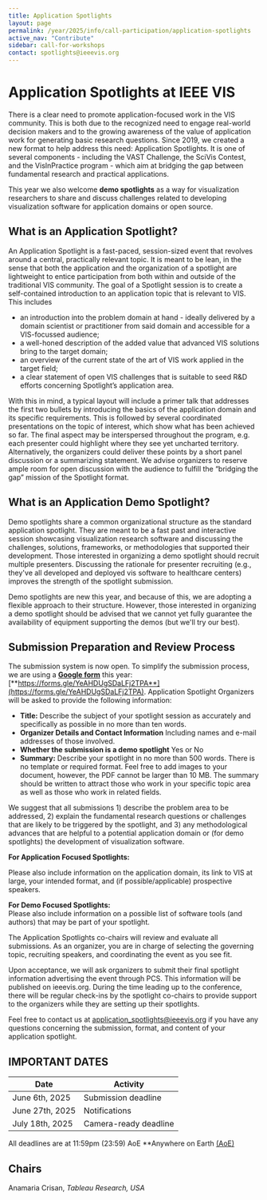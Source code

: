 ```yaml
---
title: Application Spotlights
layout: page
permalink: /year/2025/info/call-participation/application-spotlights
active_nav: "Contribute"
sidebar: call-for-workshops
contact: spotlights@ieeevis.org
---
```



# Application Spotlights at IEEE VIS

There is a clear need to promote application-focused work in the VIS community. This is both due to the recognized need to engage real-world decision makers and to the growing awareness of the value of application work for generating basic research questions. Since 2019, we created a new format to help address this need: Application Spotlights. It is one of several components - including the VAST Challenge, the SciVis Contest, and the VisInPractice program - which aim at bridging the gap between fundamental research and practical applications.

This year we also welcome **demo spotlights** as a way for visualization researchers to share and discuss challenges related to developing visualization software for application domains or open source.


## What is an Application Spotlight?

An Application Spotlight is a fast-paced, session-sized event that revolves around a central, practically relevant topic. It is meant to be lean, in the sense that both the application and the organization of a spotlight are lightweight to entice participation from both within and outside of the traditional VIS community. The goal of a Spotlight session is to create a self-contained introduction to an application topic that is relevant to VIS. This includes

-   an introduction into the problem domain at hand - ideally delivered by a domain scientist or practitioner from said domain and accessible for a VIS-focussed audience;
-   a well-honed description of the added value that advanced VIS solutions bring to the target domain;
-   an overview of the current state of the art of VIS work applied in the target field;
-   a clear statement of open VIS challenges that is suitable to seed R&D efforts concerning Spotlight’s application area.

With this in mind, a typical layout will include a primer talk that addresses the first two bullets by introducing the basics of the application domain and its specific requirements. This is followed by several coordinated presentations on the topic of interest, which show what has been achieved so far. The final aspect may be interspersed throughout the program, e.g. each presenter could highlight where they see yet uncharted territory. Alternatively, the organizers could deliver these points by a short panel discussion or a summarizing statement. We advise organizers to reserve ample room for open discussion with the audience to fulfill the “bridging the gap” mission of the Spotlight format.

## What is an Application Demo Spotlight?
Demo spotlights share a common organizational structure as the standard application spotlight. They are meant to be a fast past and interactive session showcasing visualization research software and discussing the challenges, solutions, frameworks, or methodologies that supported their development.  Those interested in organizing a demo spotlight should recruit multiple presenters. Discussing the rationale for presenter recruiting (e.g., they've all developed and deployed vis software to healthcare centers) improves the strength of the spotlight submission.

Demo spotlights are new this year, and because of this, we are adopting a flexible approach to their structure. However, those interested in organizing a demo spotlight should be advised that we cannot yet fully guarantee the availability of equipment supporting the demos (but we'll try our best). 


## Submission Preparation and Review Process

The submission system is now open. To simplify the submission process, we are using a  [**Google form**](https://forms.gle/YeAHDUgSDaLFj2TPA)  this year:  [**https://forms.gle/YeAHDUgSDaLFj2TPA**](https://forms.gle/YeAHDUgSDaLFj2TPA). Application Spotlight Organizers will be asked to provide the following information:

-   **Title:**  Describe the subject of your spotlight session as accurately and specifically as possible in no more than ten words.
- **Organizer Details and Contact Information** Including names and e-mail addresses of those involved. 
- **Whether the submission is a demo spotlight** Yes or No
-   **Summary:**  Describe your spotlight in no more than 500 words. There is no template or required format. Feel free to add images to your document, however, the PDF cannot be larger than 10 MB. The summary should be written to attract those who work in your specific topic area as well as those who work in related fields.  
  
We suggest that all submissions 1) describe the problem area to be addressed, 2) explain the fundamental research questions or challenges that are likely to be triggered by the spotlight, and 3) any methodological advances that are helpful to a potential application domain or (for demo spotlights) the development of visualization software.

**For Application Focused Spotlights:**

Please also include information on the application domain, its link to VIS at large, your intended format, and (if possible/applicable) prospective speakers.  
  
**For Demo Focused Spotlights:**  
Please also include information on a possible list of software tools (and authors) that may be part of your spotlight.

The Application Spotlights co-chairs will review and evaluate all submissions. As an organizer, you are in charge of selecting the governing topic, recruiting speakers, and coordinating the event as you see fit. 

Upon acceptance, we will ask organizers to submit their final spotlight information advertising the event through PCS. This information will be published on ieeevis.org. During the time leading up to the conference, there will be regular check-ins by the spotlight co-chairs to provide support to the organizers while they are setting up their spotlights.

Feel free to contact us at application_spotlights@ieeevis.org if you have any questions concerning the submission, format, and content of your application spotlight.

## IMPORTANT DATES

|**Date**  |**Activity**|
|--|--|
|June 6th, 2025| Submission deadline |
|June 27th, 2025| Notifications |
| July 18th, 2025 | Camera-ready deadline |


All deadlines are at 11:59pm (23:59) AoE  **Anywhere on Earth  [(AoE)](https://time.is/Anywhere_on_Earth) 

## Chairs
Anamaria Crisan, *Tableau Research, USA*
